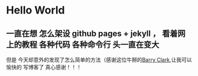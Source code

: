 # Hello World  

## 一直在想 怎么架设 github pages + jekyll ， 看着网上的教程 各种代码 各种命令行 头一直在变大
但是 今天却意外的发现了怎么简单的方法（感谢这位牛掰的[Barry Clark](https://github.com/barryclark/jekyll-now),让我可以愉快的
写博客了   真心感谢！！！  

